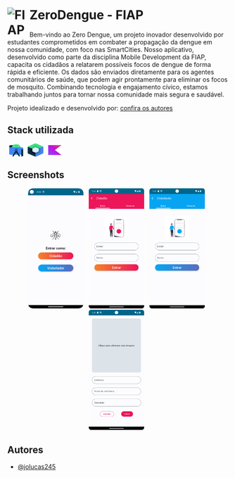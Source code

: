 
# ZeroDengue - FIAP <img align="left" width="10%" height="auto" title="FIAP" src="https://github.com/jolucas245/IMC-FIAP/assets/65248543/7fcfd37c-c033-49de-ad9a-e4adc58d92d6">

Bem-vindo ao Zero Dengue, um projeto inovador desenvolvido por estudantes comprometidos em combater a propagação da dengue em nossa comunidade, com foco nas SmartCities. Nosso aplicativo, desenvolvido como parte da disciplina Mobile Development 
da FIAP, capacita os cidadãos a relatarem possíveis focos de dengue de forma rápida e eficiente. Os dados são enviados diretamente para os agentes comunitários de saúde, que podem agir prontamente para eliminar os focos 
de mosquito. Combinando tecnologia e engajamento cívico, estamos trabalhando juntos para tornar nossa comunidade mais segura e saudável.

Projeto idealizado e desenvolvido por: [confira os autores](#autores)


## Stack utilizada

<img align="center" alt="Joao-AndroidStudio" height="30" title="Android Studio" width="40" src="https://raw.githubusercontent.com/devicons/devicon/master/icons/androidstudio/androidstudio-original.svg"></td>
<img align="center" alt="Joao-Compose" height="30" title="Jetpack Compose" width="40" src="https://raw.githubusercontent.com/devicons/devicon/master/icons/jetpackcompose/jetpackcompose-original.svg"></td>
<img align="center" alt="Joao-Kotlin" height="30" title="Kotlin" width="40" src="https://raw.githubusercontent.com/devicons/devicon/master/icons/kotlin/kotlin-original.svg"></td>

## Screenshots

<div align="center">
<img width="25%" height="auto" src="https://raw.githubusercontent.com/jolucas245/Zero-Dengue/master/github-images/initial_view.png">&nbsp;&nbsp;
<img width="25%" height="auto" src="https://raw.githubusercontent.com/jolucas245/Zero-Dengue/master/github-images/login_c.png">&nbsp;&nbsp;
<img width="25%" height="auto" src="https://raw.githubusercontent.com/jolucas245/Zero-Dengue/master/github-images/login_v.png">&nbsp;&nbsp;
<img width="25%" height="auto" src="https://raw.githubusercontent.com/jolucas245/Zero-Dengue/master/github-images/referencia_default.png">&nbsp;&nbsp;
</div>


## Autores

- [@jolucas245](https://www.github.com/jolucas245)


